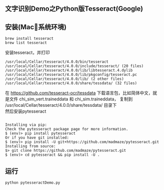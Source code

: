 ## 文字识别Demo之Python版Tesseract(Google)  

## 安装(Mac系统环境)
```
brew install tesseract
brew list tesseract
```
安装tesseract，并打印
```
/usr/local/Cellar/tesseract/4.0.0/bin/tesseract
/usr/local/Cellar/tesseract/4.0.0/include/tesseract/ (20 files)
/usr/local/Cellar/tesseract/4.0.0/lib/libtesseract.4.dylib
/usr/local/Cellar/tesseract/4.0.0/lib/pkgconfig/tesseract.pc
/usr/local/Cellar/tesseract/4.0.0/lib/ (2 other files)
/usr/local/Cellar/tesseract/4.0.0/share/tessdata/ (32 files)
```
在 https://github.com/tesseract-ocr/tessdata 下载语言包，比如简体中文，就是文件 chi_sim_vert.traineddata 和 chi_sim.traineddata， 复制到 /usr/local/Cellar/tesseract/4.0.0/share/tessdata/ 目录下  
然后安装pytesseract  
```

Installing via pip:
Check the pytesseract package page for more information.
$ (env)> pip install pytesseract
Or if you have git installed:
$ (env)> pip install -U git+https://github.com/madmaze/pytesseract.git
Installing from source:
$> git clone https://github.com/madmaze/pytesseract.git
$ (env)> cd pytesseract && pip install -U .
```
## 运行
```
python pytesseractDemo.py
```

